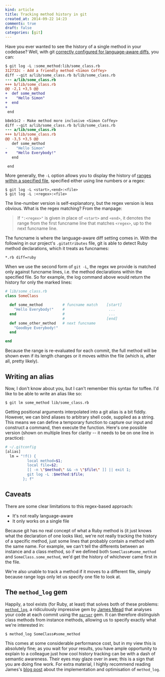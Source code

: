 ```yaml
---
kind: article
title: Tracking method history in git
created_at: 2014-09-22 14:23
comments: true
draft: false
categories: [git]
---
```


Have you ever wanted to see the history of a single method in your
codebase? Well, with git [correctly configured for language-aware
diffs](/blog/2011/07/28/git-grep-and-language-specific-diffs/), you can:

```diff
$ git log -L :some_method:lib/some_class.rb
312732c - Add a friendly method <Simon Coffey>
diff --git a/lib/some_class.rb b/lib/some_class.rb
--- a/lib/some_class.rb
+++ b/lib/some_class.rb
@@ -2,1 +3,5 @@
+  def some_method
+    "Hello Simon"
+  end
+
 end

b8eb1c2 - Make method more inclusive <Simon Coffey>
diff --git a/lib/some_class.rb b/lib/some_class.rb
--- a/lib/some_class.rb
+++ b/lib/some_class.rb
@@ -3,5 +3,5 @@
   def some_method
-    "Hello Simon"
+    "Hello Everybody!"
   end

 end
```

More generally, the `-L` option allows you to display the history of
[ranges within a specified
file](http://man7.org/linux/man-pages/man1/git-log.1.html), specified
either using line numbers or a regex:

```
$ git log -L <start>,<end>:<file>
$ git log -L :<regex>:<file>
```

The line-number version is self-explanatory, but the regex version is
less obvious. What is the regex matching? From the manpage:

> If `":<regex>"` is given in place of `<start>` and `<end>`, it denotes
> the range from the first funcname line that matches `<regex>`, up to
> the next funcname line.

The funcname is where the language-aware diff setting comes in. With the
following in our project's `.gitattributes` file, git is able to detect
Ruby method declarations, which it treats as funcnames:

```
*.rb diff=ruby
```

When we use the second form of `git -L`, the regex we provide is matched
only against funcname lines, i.e. the method declarations within the
specified file. So for example, the log command above would return the
history for only the marked lines:

```ruby
# lib/some_class.rb
class SomeClass

  def some_method         # funcname match    [start]
    "Hello Everybody!"    #                    ...
  end                     #                    ...
                          #                   [end] 
  def some_other_method   # next funcname
    "Goodbye Everybody!"
  end

end
```

Because the range is re-evaluated for each commit, the full method will
be shown even if its length changes or it moves within the file (which
is, after all, pretty likely).

## Writing an alias

Now, I don't know about you, but I can't remember this syntax for
toffee. I'd like to be able to write an alias like so:

```
$ git lm some_method lib/some_class.rb
```

Getting positional arguments interpolated into a git alias is a bit
fiddly. However, we can bind aliases to arbitrary shell code, supplied
as a string. This means we can define a temporary function to capture
our input and construct a command, then execute the function. Here's one
possible version (shown on multiple lines for clarity -- it needs to be
on one line in practice):

```bash
# ~/.gitconfig
[alias]
  lm = "!f() {
          local method=$1;
          local file=$2;
          [[ -n \"$method\" && -n \"$file\" ]] || exit 1;
          git log -L :$method:$file;
        }; f"
```

## Caveats

There are some clear limitations to this regex-based approach:

* It's not really language-aware
* It only works on a single file

Because git has no real concept of what a Ruby method is (it just knows
what the declaration of one looks like), we're not really tracking the
history of a specific method, just some lines that probably contain a
method with the same name. For example, we can't tell the differents
between an instance and a class method, so if we defined both
`SomeClass#some_method` and `SomeClass.some_method`, we'd get the
history of whichever came first in the file.

We're also unable to track a method if it moves to a different file,
simply because range logs only let us specify one file to look at.

## The `method_log` gem

Happily, a tool exists (for Ruby, at least) that solves both of these
problems: [`method_log`](https://github.com/freerange/method_log), a
ridiculously impressive gem by [James
Mead](https://twitter.com/floehopper) that analyses your code at each
commit using the [`parser`](https://github.com/whitequark/parser) gem.
It can therefore distinguish class methods from instance methods,
allowing us to specify exactly what we're interested in:

```
$ method_log SomeClass#some_method
```

This comes at some considerable performance cost, but in my view this is
absolutely fine; as you wait for your results, you have ample
opportunity to explain to a colleague just how cool history tracking can
be with a dash of semantic awareness. Their eyes may glaze over in awe;
this is a sign that you are doing fine work. For extra material, I
highly recommend reading James's [blog
post](http://gofreerange.com/tracing-the-git-history-of-a-ruby-method)
about the implementation and optimisation of `method_log`.
